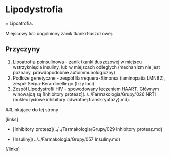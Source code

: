 # Lipodystrofia

= Lipoatrofia.

Miejscowy lub uogólniony zanik tkanki tłuszczowej.



## Przyczyny

1. Lipoatrofia poinsulinowa - zanik tkanki tłuszczowej w miejscu wstrzyknięcia insuliny, lub w miejscach odległych (mechanizm nie jest poznany, prawdopodobnie autoimmunologiczny)
2. Podłoże genetyczne - zespół Barrequera-Simonsa (laminopatia LMNB2), zespół Seipa-Berardinelliego (trzy loci)
3. Zespół Lipodystrofii HIV - spowodowany leczeniem HAART. Głównym winowajcą są [Inhibitory proteaz](../../Farmakologia/Grupy/026 NRTI (nukleozydowe inhibitory odwrotnej transkryptazy).md).





##Linkujące do tej strony

[links]

- [Inhibitory proteaz](../../Farmakologia/Grupy/029 Inhibitory proteaz.md)

- [Insuliny](../../Farmakologia/Grupy/057 Insuliny.md)


[/links]











